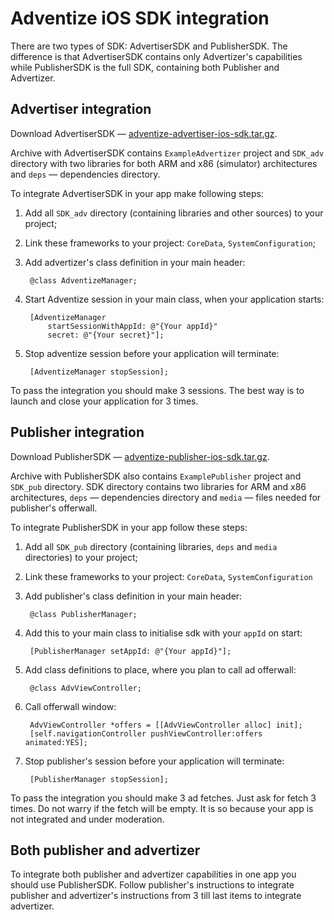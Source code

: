 
# Adventize iOS SDK integration

There are two types of SDK: AdvertiserSDK and PublisherSDK. The difference is that AdvertiserSDK contains only Advertizer's capabilities while PublisherSDK is the full SDK, containing both Publisher and Advertizer.


## Advertiser integration

Download AdvertiserSDK — [adventize-advertiser-ios-sdk.tar.gz](https://github.com/adventize/sdk-ios/raw/master/adventize-advertiser-ios-sdk.tar.gz).

Archive with AdvertiserSDK contains `ExampleAdvertizer` project and `SDK_adv` directory with two libraries for both ARM and x86 (simulator) architectures and `deps` — dependencies directory.

To integrate AdvertiserSDK in your app make following steps:

1. Add all `SDK_adv` directory (containing libraries and other sources) to your project;
2. Link these frameworks to your project: `CoreData`, `SystemConfiguration`;
3. Add advertizer's class definition in your main header:

	    @class AdventizeManager;

4. Start Adventize session in your main class, when your application starts:
	
		[AdventizeManager
			startSessionWithAppId: @"{Your appId}"
			secret: @"{Your secret}"];

5. Stop adventize session before your application will terminate:

	    [AdventizeManager stopSession];

To pass the integration you should make 3 sessions. The best way is to launch and close your application for 3 times.


## Publisher integration

Download PublisherSDK — [adventize-publisher-ios-sdk.tar.gz](https://github.com/adventize/sdk-ios/raw/master/adventize-publisher-ios-sdk.tar.gz).

Archive with PublisherSDK also contains `ExamplePublisher` project and `SDK_pub` directory. SDK directory contains two libraries for ARM and x86 architectures, `deps` — dependencies directory and `media` — files needed for publisher's offerwall.

To integrate PublisherSDK in your app follow these steps:

1. Add all `SDK_pub` directory (containing libraries, `deps` and `media` directories) to your project;
2. Link these frameworks to your project: `CoreData`, `SystemConfiguration`
3. Add publisher's class definition in your main header:

	    @class PublisherManager;

4. Add this to your main class to initialise sdk with your `appId` on start:

	    [PublisherManager setAppId: @"{Your appId}"];

5. Add class definitions to place, where you plan to call ad offerwall:

	    @class AdvViewController;

6. Call offerwall window:

	    AdvViewController *offers = [[AdvViewController alloc] init];
	    [self.navigationController pushViewController:offers animated:YES];

7. Stop publisher's session before your application will terminate:

	    [PublisherManager stopSession];

To pass the integration you should make 3 ad fetches. Just ask for fetch 3 times. Do not warry if the fetch will be empty. It is so because your app is not integrated and under moderation.

## Both publisher and advertizer

To integrate both publisher and advertizer capabilities in one app you should use PublisherSDK. Follow publisher's instructions to integrate publisher and advertizer's instructions from 3 till last items to integrate advertizer.
